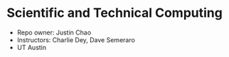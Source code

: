 # Scientific and Technical Computing

* Repo owner: Justin Chao
* Instructors: Charlie Dey, Dave Semeraro  
* UT Austin

